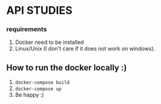 # API STUDIES
### requirements 
1. Docker need to be installed
2. Linux/Unix (I don't care if it does not work on windows).

## How to run the docker locally :)

1. `docker-compose build`
2. `docker-compose up`
3. Be happy :)
